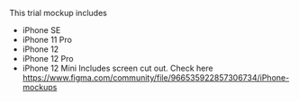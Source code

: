 This trial mockup includes
- iPhone SE
- iPhone 11 Pro
- iPhone 12
- iPhone 12 Pro
- iPhone 12 Mini
Includes screen cut out.
Check here
https://www.figma.com/community/file/966535922857306734/iPhone-mockups
